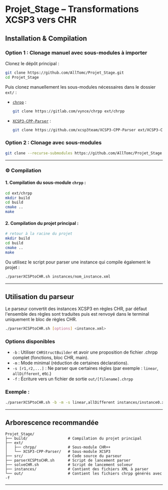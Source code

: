 # Projet_Stage – Transformations XCSP3 vers CHR

## Installation & Compilation

### Option 1 : Clonage manuel avec sous-modules à importer

Clonez le dépôt principal :

```bash
git clone https://github.com/AllTomc/Projet_Stage.git
cd Projet_Stage
```

Puis clonez manuellement les sous-modules nécessaires dans le dossier `ext/` :

- [`chrpp`](https://gitlab.com/vynce/chrpp) :
  ```bash
  git clone https://gitlab.com/vynce/chrpp ext/chrpp
  ```
- [`XCSP3-CPP-Parser`](https://github.com/xcsp3team/XCSP3-CPP-Parser) :
  ```bash
  git clone https://github.com/xcsp3team/XCSP3-CPP-Parser ext/XCSP3-CPP-Parser
  ```

### Option 2 : Clonage avec sous-modules 

```bash
git clone --recurse-submodules https://github.com/AllTomc/Projet_Stage.git
```

---

### ⚙️ Compilation

#### 1. Compilation du sous-module `chrpp` :

```bash
cd ext/chrpp
mkdir build
cd build
cmake ..
make
```

#### 2. Compilation du projet principal :

```bash
# retour à la racine du projet
mkdir build
cd build
cmake ..
make
```

Ou utilisez le script pour parser une instance qui compile également le projet :

```bash
./parserXCSPtoCHR.sh instances/nom_instance.xml
```

---

## Utilisation du parseur

Le parseur convertit des instances XCSP3 en règles CHR, par défaut l'ensemble des règles sont traduites puis est renvoyé dans le terminal uniquement le bloc de règles CHR.

```bash
./parserXCSPtoCHR.sh [options] <instance.xml>
```

### Options disponibles

- `-b` : Utiliser `CHRStructBuilder` et avoir une proposition de fichier .chrpp
         complet (fonctions, bloc CHR, main).
- `-m` : Mode minimal (réduction de certaines déclarations). 
- `-s [r1,r2,...]` : Ne parser que certaines règles (par exemple : `linear`, `allDifferent`, etc.)
- `-f` : Écriture vers un fichier de sortie `out/[filename].chrpp`

### Exemple :

```bash
./parserXCSPtoCHR.sh -b -m -s linear,allDifferent instances/instance0.xml
```

---

## Arborescence recommandée

```
Projet_Stage/
├── build/                  # Compilation du projet principal
├── ext/
│   ├── chrpp/              # Sous-module CHR++
│   └── XCSP3-CPP-Parser/   # Sous-module XCSP3
├── src/                    # Code source du parseur
├── parserXCSPtoCHR.sh      # Script de lancement parser
├── solveCHR.sh             # Script de lancement solveur
├── instances/              # Contient des fichiers XML à parser
└── out/                    # Contient les fichiers chrpp générés avec -f
```

---

